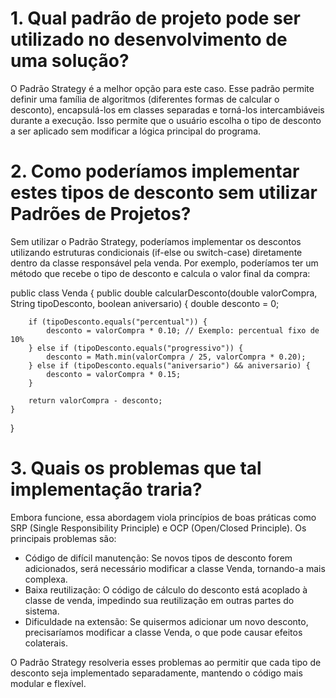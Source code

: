 # 1. Qual padrão de projeto pode ser utilizado no desenvolvimento de uma solução?

O Padrão Strategy é a melhor opção para este caso. Esse padrão permite definir uma família de algoritmos (diferentes formas de calcular o desconto),
encapsulá-los em classes separadas e torná-los intercambiáveis durante a execução. Isso permite que o usuário escolha o tipo de desconto a ser aplicado sem modificar a lógica principal do programa.

# 2. Como poderíamos implementar estes tipos de desconto sem utilizar Padrões de Projetos?

Sem utilizar o Padrão Strategy, poderíamos implementar os descontos utilizando estruturas condicionais (if-else ou switch-case) diretamente dentro da classe responsável pela venda.
Por exemplo, poderíamos ter um método que recebe o tipo de desconto e calcula o valor final da compra:

public class Venda {
    public double calcularDesconto(double valorCompra, String tipoDesconto, boolean aniversario) {
        double desconto = 0;

        if (tipoDesconto.equals("percentual")) {
            desconto = valorCompra * 0.10; // Exemplo: percentual fixo de 10%
        } else if (tipoDesconto.equals("progressivo")) {
            desconto = Math.min(valorCompra / 25, valorCompra * 0.20);
        } else if (tipoDesconto.equals("aniversario") && aniversario) {
            desconto = valorCompra * 0.15;
        }

        return valorCompra - desconto;
    }
}

# 3. Quais os problemas que tal implementação traria?

Embora funcione, essa abordagem viola princípios de boas práticas como SRP (Single Responsibility Principle) e OCP (Open/Closed Principle). Os principais problemas são:

- Código de difícil manutenção: Se novos tipos de desconto forem adicionados, será necessário modificar a classe Venda, tornando-a mais complexa.
- Baixa reutilização: O código de cálculo do desconto está acoplado à classe de venda, impedindo sua reutilização em outras partes do sistema.
- Dificuldade na extensão: Se quisermos adicionar um novo desconto, precisaríamos modificar a classe Venda, o que pode causar efeitos colaterais.

O Padrão Strategy resolveria esses problemas ao permitir que cada tipo de desconto seja implementado separadamente, mantendo o código mais modular e flexível.
